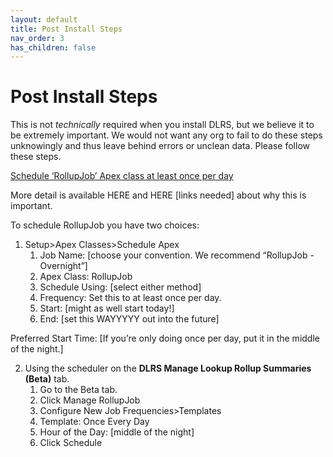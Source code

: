 ```yaml
---
layout: default
title: Post Install Steps
nav_order: 3
has_children: false
---
```


# Post Install Steps
This is not *technically* required when you install DLRS, but we believe it to be extremely important. We would not want any org to fail to do these steps unknowingly and thus leave behind errors or unclean data. Please follow these steps.

<span style="text-decoration:underline;">Schedule ‘RollupJob’ Apex class at least once per day</span>

More detail is available HERE and HERE [links needed] about why this is important.

To schedule RollupJob you have two choices:

1. Setup>Apex Classes>Schedule Apex
   1. Job Name: [choose your convention. We recommend “RollupJob - Overnight”]
   2. Apex Class: RollupJob
   3. Schedule Using: [select either method]
   4. Frequency: Set this to at least once per day.
   5. Start: [might as well start today!]
   6. End: [set this WAYYYYY out into the future]

Preferred Start Time: [If you’re only doing once per day, put it in the middle of the night.]

2. Using the scheduler on the **DLRS Manage Lookup Rollup Summaries (Beta)** tab.
    1. Go to the Beta tab.
    2. Click Manage RollupJob
    3. Configure New Job Frequencies>Templates
    4. Template: Once Every Day
    5. Hour of the Day: [middle of the night]
    6. Click Schedule
